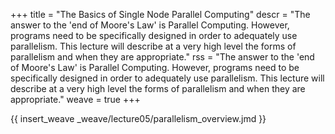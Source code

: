 +++
title = "The Basics of Single Node Parallel Computing"
descr = "The answer to the 'end of Moore's Law' is Parallel Computing. However, programs need to be specifically designed in order to adequately use parallelism. This lecture will describe at a very high level the forms of parallelism and when they are appropriate."
rss = "The answer to the 'end of Moore's Law' is Parallel Computing. However, programs need to be specifically designed in order to adequately use parallelism. This lecture will describe at a very high level the forms of parallelism and when they are appropriate."
weave = true
+++

{{ insert_weave _weave/lecture05/parallelism_overview.jmd }}
